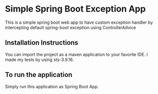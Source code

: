 # Simple Spring Boot Exception App

This is a simple spring boot web app to have custom exception handler by intercepting default spring-boot exception using ControllerAdvice

## Installation Instructions
You can import the project as a maven application to your favorite IDE. I made my tests by using sts-3.9.16.

## To run the application
Simply run this application as Spring Boot App.